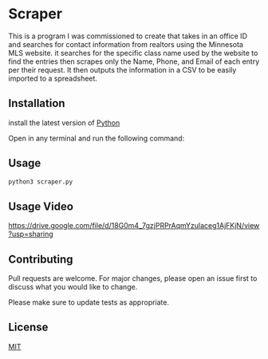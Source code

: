 # Scraper

This is a program I was commissioned to create that takes in an office ID and searches for contact information from realtors using the Minnesota MLS website. it searches for the specific class name used by the website to find the entries then scrapes only the Name, Phone, and Email of each entry per their request. It then outputs the information in a CSV to be easily imported to a spreadsheet.

## Installation

install the latest version of [Python](https://www.python.org/downloads/)

Open in any terminal and run the following command:

## Usage

```python
python3 scraper.py
```

## Usage Video

https://drive.google.com/file/d/18G0m4_7gzjPRPrAqmYzulaceg1AjFKjN/view?usp=sharing

## Contributing

Pull requests are welcome. For major changes, please open an issue first
to discuss what you would like to change.

Please make sure to update tests as appropriate.

## License

[MIT](https://choosealicense.com/licenses/mit/)
